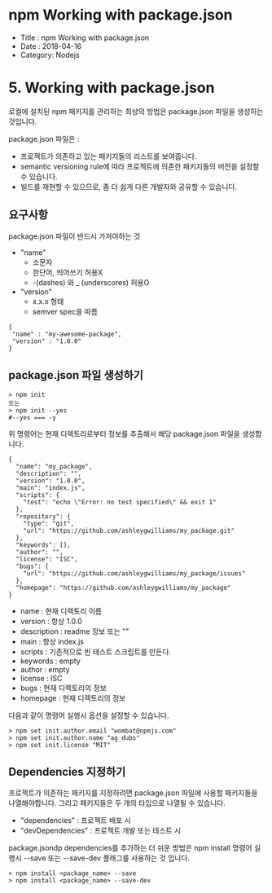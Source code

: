 # npm Working with package.json

- Title : npm Working with package.json
- Date : 2018-04-16
- Category: Nodejs

# 5. Working with package.json

로컬에 설치된 npm 패키지를 관리하는 최상의 방법은 package.json 파일을 생성하는 것입니다.

package.json 파일은 :

- 프로젝트가 의존하고 있는 패키지들의 리스트를 보여줍니다.
- semantic versioning rule에 따라 프로젝트에 의존한 패키지들의 버전을 설정할 수 있습니다.
- 빌드를 재현할 수 있으므로, 좀 더 쉽게 다른 개발자와 공유할 수 있습니다.

## 요구사항

package.json 파일이 반드시 가져야하는 것

- "name"
  - 소문자
  - 한단어, 띄어쓰기 허용X
  - -(dashes) 와 \_ (underscores) 허용O
- "version"
  - x.x.x 형태
  - semver spec을 따름

```
{
 "name" : "my-awesome-package",
 "version" : "1.0.0"
}
```

## package.json 파일 생성하기

```
> npm init
또는
> npm init --yes
#--yes === -y
```

위 명령어는 현재 디렉토리로부터 정보를 추출해서 해당 package.json 파일을 생성합니다.

```
{
  "name": "my_package",
  "description": "",
  "version": "1.0.0",
  "main": "index.js",
  "scripts": {
    "test": "echo \"Error: no test specified\" && exit 1"
  },
  "repository": {
    "type": "git",
    "url": "https://github.com/ashleygwilliams/my_package.git"
  },
  "keywords": [],
  "author": "",
  "license": "ISC",
  "bugs": {
    "url": "https://github.com/ashleygwilliams/my_package/issues"
  },
  "homepage": "https://github.com/ashleygwilliams/my_package"
}
```

- name : 현재 디렉토리 이름
- version : 항상 1.0.0
- description : readme 정보 또는 ""
- main : 항상 index.js
- scripts : 기존적으로 빈 테스트 스크립트를 만든다.
- keywords : empty
- author : empty
- license : ISC
- bugs : 현재 디렉토리의 정보
- homepage : 현재 디렉토리의 정보

다음과 같이 명령어 실행시 옵션을 설정할 수 있습니다.

```
> npm set init.author.email "wombat@npmjs.com"
> npm set init.author.name "ag_dubs"
> npm set init.license "MIT"
```

## Dependencies 지정하기

프로젝트가 의존하는 패키지를 지정하려면 package.json 파일에 사용할 패키지들을 나열해야합니다. 그리고 패키지들은 두 개의 타입으로 나열될 수 있습니다.

- "dependencies" : 프로젝트 배포 시
- "devDependencies" : 프로젝트 개발 또는 테스트 시

package.jsondp dependencies를 추가하는 더 쉬운 방법은 npm install 명령어 실행시 --save 또는 --save-dev 플래그를 사용하는 것 입니다.

```
> npm install <package_name> --save
> npm install <package_name> --save-dev
```
